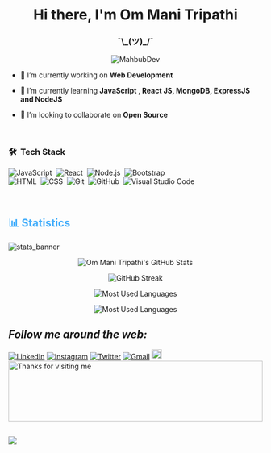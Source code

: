 <h1 align="center">Hi there, I'm Om Mani Tripathi</h1>
<h3 align="center">¯\_(ツ)_/¯

></h3>
<p align="center"> <img src="dev-working.gif" alt="MahbubDev"/> </p>

- 🔭 I’m currently working on **Web Development**

- 🌱 I’m currently learning **JavaScript , React JS, MongoDB, ExpressJS and NodeJS**

- 👯 I’m looking to collaborate on **Open Source**


<br />

### 🛠 &nbsp;Tech Stack


![JavaScript](https://img.shields.io/badge/-JavaScript-05122A?style=flat&logo=javascript)&nbsp;
![React](https://img.shields.io/badge/-React-05122A?style=flat&logo=react)&nbsp;
![Node.js](https://img.shields.io/badge/-Node.js-05122A?style=flat&logo=node.js)&nbsp;
![Bootstrap](https://img.shields.io/badge/-Bootstrap-05122A?style=flat&logo=bootstrap&logoColor=563D7C)\
![HTML](https://img.shields.io/badge/-HTML-05122A?style=flat&logo=HTML5)&nbsp;
![CSS](https://img.shields.io/badge/-CSS-05122A?style=flat&logo=CSS3&logoColor=1572B6)&nbsp;
![Git](https://img.shields.io/badge/-Git-05122A?style=flat&logo=git)&nbsp;
![GitHub](https://img.shields.io/badge/-GitHub-05122A?style=flat&logo=github)&nbsp;
![Visual Studio Code](https://img.shields.io/badge/-Visual%20Studio%20Code-05122A?style=flat&logo=visual-studio-code&logoColor=007ACC)&nbsp;
![]()
<!--![Illustrator](https://img.shields.io/badge/-Illustrator-05122A?style=flat&logo=adobe-illustrator)&nbsp;
![Photoshop](https://img.shields.io/badge/-Photoshop-05122A?style=flat&logo=adobe-photoshop)&nbsp;-->
<br />
<h2 style="color: #44AEFB">📊 Statistics</h2>

![stats_banner](https://user-images.githubusercontent.com/78341798/194534778-d662496c-ae00-4e8d-ae9b-b90912054e7f.gif)

<!-- Begin Stats Cards -->
<!-- Resources:  -->
<!-- Github & Languages Stats: https://github.com/anuraghazra/github-readme-stats --> 
<!-- Streak Stats: https://github.com/denvercoder1/github-readme-streak-stats -->
<!-- Change the value after ?username= to your GitHub username. -->
<div class="stats" align="center">

![Om Mani Tripathi's GitHub Stats](https://github-readme-stats.vercel.app/api?username=OmMani002&hide=stars&count_private=true&show_icons=true&theme=algolia&border_radius=20)

![GitHub Streak](https://streak-stats.demolab.com?user=OmMani002&count_private=true&theme=algolia&border_radius=20)

![Most Used Languages](https://github-readme-stats.vercel.app/api/top-langs/?username=OmMani002&show_icons=true&theme=algolia&border_radius=20) 
    
<!-- compact programming languages layout -->
![Most Used Languages](https://github-readme-stats.vercel.app/api/top-langs/?username=OmMani002&layout=compact&show_icons=true&theme=algolia&border_radius=20)
</div>


##   <i>Follow me around the web:</i><br>
   
<!--<a href="https://linktr.ee/Khushis23" target="_blank"><img src="https://img.shields.io/badge/linktree-39E09B?style=for-the-badge&logo=linktree&logoColor=black"
img height="21" alt="Linktree"></a>-->
   
   
<div>
    <a href="https://www.linkedin.com/in/om-mani/" target="_blank"><img src="https://img.shields.io/badge/LinkedIn-%230077B5.svg?&style=flat-            square&logo=linkedin&logoColor=white" alt="LinkedIn"></a>
    <a href="https://www.instagram.com/ommani02/" target="_blank"><img src="https://img.shields.io/badge/Instagram-%23E4405F.svg?&style=flat-            square&logo=instagram&logoColor=white" alt="Instagram"></a>
    <a href="https://twitter.com/OmMani002" target="_blank"><img src="https://img.shields.io/badge/Twitter-%231DA1F2.svg?&style=flat-        
     square&logo=twitter&logoColor=white" alt="Twitter"></a>
    <a href="mailto:maniom002@gmail.com" target="_blank"><img src="https://img.shields.io/badge/Gmail-c14438?style=flat-        
    square&logo=Gmail&logoColor=white" alt="Gmail"></a>
    <a href="https://open.spotify.com/user/31sldnx5priiwotj5hoepdeab75i?si=3a2f6666ff354ac6" target="_blank"><img                   
    src="https://img.shields.io/badge/Spotify-1ED760?&style=for-the-badge&logo=spotify&logoColor=white" img height="20" alt="Spotify"></a>
</div>



<img height="120" alt="Thanks for visiting me" width="100%" src="https://raw.githubusercontent.com/BrunnerLivio/brunnerlivio/master/images/marquee.svg" />
  
   ##
![](https://komarev.com/ghpvc/?username=OmMani002&color=blue) 

